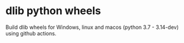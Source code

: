 # dlib python wheels
Build dlib wheels for Windows, linux and macos (python 3.7 - 3.14-dev) using github actions.

